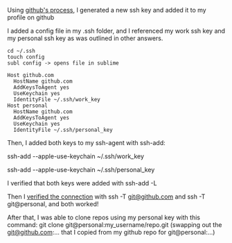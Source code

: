 Using [github's process](https://docs.github.com/en/authentication/connecting-to-github-with-ssh/generating-a-new-ssh-key-and-adding-it-to-the-ssh-agent), I generated a new ssh key and added it to my profile on github

I added a config file in my .ssh folder, and I referenced my work ssh key and my personal ssh key as was outlined in other answers.
```
cd ~/.ssh
touch config
subl config -> opens file in sublime
```

```
Host github.com
  HostName github.com
  AddKeysToAgent yes
  UseKeychain yes
  IdentityFile ~/.ssh/work_key
Host personal
  HostName github.com
  AddKeysToAgent yes
  UseKeychain yes
  IdentityFile ~/.ssh/personal_key
```
Then, I added both keys to my ssh-agent with ssh-add:

ssh-add --apple-use-keychain ~/.ssh/work_key

ssh-add --apple-use-keychain ~/.ssh/personal_key

I verified that both keys were added with ssh-add -L

Then I [verified the connection](https://docs.github.com/en/authentication/connecting-to-github-with-ssh/testing-your-ssh-connection) with ssh -T git@github.com and ssh -T git@personal, and both worked!

After that, I was able to clone repos using my personal key with this command: git clone git@personal:my_username/repo.git (swapping out the git@github.com:... that I copied from my github repo for git@personal:...)

